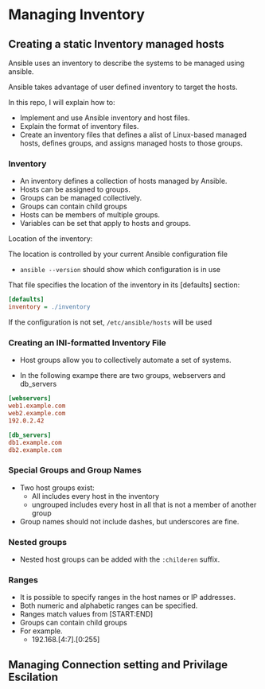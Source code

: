 # Managing Inventory

## Creating a static Inventory managed hosts

Ansible uses an inventory to describe the systems to be managed using ansible.

Ansible takes advantage of user defined inventory to target the hosts.

In this repo, I will explain how to:

- Implement and use Ansible inventory and host files.
- Explain the format of inventory files.
- Create an inventory files that defines a alist of Linux-based managed hosts, defines groups, and assigns managed hosts to those groups.

### Inventory

- An inventory defines a collection of hosts managed by Ansible.
- Hosts can be assigned to groups.
- Groups can be managed collectively.
- Groups can contain child groups
- Hosts can be members of multiple groups.
- Variables can be set that apply to hosts and groups.

Location of the inventory:

The location is controlled by your current Ansible configuration file
- `ansible --version` should show which configuration is in use

That file specifies the location of the inventory in its [defaults] section:

```INI
[defaults]
inventory = ./inventory
```

If the configuration is not set, `/etc/ansible/hosts` will be used

### Creating an INI-formatted Inventory File

- Host groups allow you to collectively automate a set of systems.

- In the following exampe there are two groups, webservers and db_servers

```INI
[webservers]
web1.example.com
web2.example.com
192.0.2.42

[db_servers]
db1.example.com
db2.example.com
```

### Special Groups and Group Names

- Two host groups exist:
    - All includes every host in the inventory
    - ungrouped includes every host in all that is not a member of another group
- Group names should not include dashes, but underscores are fine.

### Nested groups

- Nested host groups can be added with the `:childeren` suffix.

### Ranges

- It is possible to specify ranges in the host names or IP addresses.
- Both numeric and alphabetic ranges can be specified.
- Ranges match values from [START:END]
- Groups can contain child groups
- For example.
    - 192.168.[4:7].[0:255]

## Managing Connection setting and Privilage Escilation